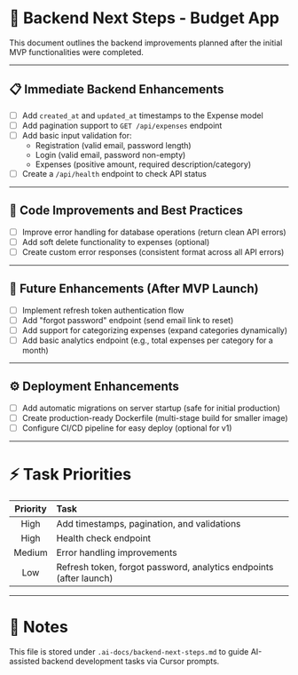 # 🎯 Backend Next Steps - Budget App

This document outlines the backend improvements planned after the initial MVP functionalities were completed.

---

## 📋 Immediate Backend Enhancements

- [ ] Add `created_at` and `updated_at` timestamps to the Expense model
- [ ] Add pagination support to `GET /api/expenses` endpoint
- [ ] Add basic input validation for:
  - Registration (valid email, password length)
  - Login (valid email, password non-empty)
  - Expenses (positive amount, required description/category)
- [ ] Create a `/api/health` endpoint to check API status

---

## 🧹 Code Improvements and Best Practices

- [ ] Improve error handling for database operations (return clean API errors)
- [ ] Add soft delete functionality to expenses (optional)
- [ ] Create custom error responses (consistent format across all API errors)

---

## 🚀 Future Enhancements (After MVP Launch)

- [ ] Implement refresh token authentication flow
- [ ] Add "forgot password" endpoint (send email link to reset)
- [ ] Add support for categorizing expenses (expand categories dynamically)
- [ ] Add basic analytics endpoint (e.g., total expenses per category for a month)

---

## ⚙️ Deployment Enhancements

- [ ] Add automatic migrations on server startup (safe for initial production)
- [ ] Create production-ready Dockerfile (multi-stage build for smaller image)
- [ ] Configure CI/CD pipeline for easy deploy (optional for v1)

---

# ⚡ Task Priorities

| Priority | Task |
|:--------:|:-----|
| High | Add timestamps, pagination, and validations |
| High | Health check endpoint |
| Medium | Error handling improvements |
| Low | Refresh token, forgot password, analytics endpoints (after launch)

---

# 📂 Notes

This file is stored under `.ai-docs/backend-next-steps.md` to guide AI-assisted backend development tasks via Cursor prompts.

